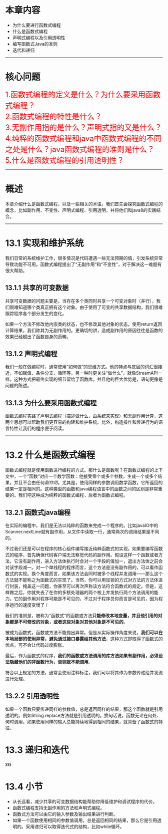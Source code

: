 # 本章内容
+ 为什么要进行函数式编程
+ 什么是函数式编程
+ 声明式编程以及引用透明性
+ 编写函数式Java的准则
+ 迭代和递归
***
# 核心问题
<font color="red" size="5">
1.函数式编程的定义是什么？为什么要采用函数式编程？<br/>
2.函数式编程的特性是什么？<br/>
3.无副作用指的是什么？声明式指的又是什么？<br/>
4.纯粹的函数式编程和java中函数式编程的不同之处是什么？java函数式编程的准则是什么？<br/>
5.什么是函数式编程的引用透明性？
</font>

***
# 概述
本章介绍什么是函数式编程，以及一些相关的术语。我们首先会探究函数式编程的概念，比如副作用、不变性、声明式编程、引用透明，并将他们和java8的实践结合。
***
# 13.1 实现和维护系统
我们日常的系统维护工作，很多情况是代码遭遇一些无法预期的值，引发系统异常导致功能不可用。函数式编程提出了“无副作用”和“不变性”，对于解决这一难题有很大帮助。
## 13.1.1 共享的可变数据
共享可变数据的问题主要是，当存在多个类同时共享一个可变对象时（并行），我们很难知道哪个类真正拥有这个对象。由于使用了可变的共享数据结构，我们很难跟踪程序各个部分发生的变化。

如果一个方法不修改他内嵌类的状态，也不修改其他对象的状态，使用return返回计算结果，我们称其为无副作用的。更确切的讲，造成副作用的原因往往是函数的效果已经超出了函数自身的范畴。
## 13.1.2 声明式编程
我们一般在做编程时，通常使用“如何做”的思维方式。他的特点与底层的词汇很接近，不如赋值、条件分支、循环等。另一种时更关注“做什么”，就像StreamAPI一样。这种方式把最终实现的细节留给了函数库。并且他的巨大优势是，语句更像是问题的陈述。
## 13.1.3 为什么要采用函数式编程
函数式编程实践了声明式编程（描述做什么，由系统来实现）和无副作用计算，这两个思想可以帮助我们更容易的构建和维护系统。比外，构造操作和传递行为的语言特性让我们的程序便于阅读。
***
# 13.2 什么是函数式编程
函数式编程就是使用函数进行编程的方式。那什么是函数呢？在函数式编程的上下文中，一个“函数”对应一个数学函数：他接受零个或多个参数，生成一个或多个结果，并且不会由任何*副作用*。尤其是，使用同样的参数调用数学函数，它所返回的结果一定是相同的。这种类型的函数和java编程语言中的函数之间的区别是非常重要的。我们吧这种成为纯粹的函数式编程，后者为函数式编程。
## 13.2.1 函数式java编程
在实际的编程中，我们是无法以纯粹的函数来完成一个程序的。比如javaIO中的Scanner.nextLine就有副作用，从文件中读取一行，通常两次的调用结果是不同的。

不过我们还是可以在程序的核心组件编写接近纯粹函数式的实现。如果要编写函数式的程序，首先确保代码客户端无法察觉代码的副作用。假设这样一个函数或者方法，它没有副作用，进入方法体执行时会对一个字段的值加一，退出方法体之前会对该字段减一。对一个单线程的程序而言，这个方法是没有副作用的，可以看作函数式的实现。换个角度而言，如果该方法会同时被多个线程并发调用——那么这个方法就不能称之为函数式的实现了。当然，你可以用加锁的方式对方法的方法体进行封装，掩盖这一问题，你甚至可以再次声称该方法符合函数式的规定。但是，这样做之后，你就失去了在你的多核处理器的两个核上并发执行两个方法调用的能力。它的副作用对程序可能是不可见的，不过对于程序员你而言是可见的，因为程序运行的速度变慢了！

我们的准则是，被称为“函数式”的函数或方法**只能修改本地变量，并且他引用的对象都是不可修改的对象，或者这些对象对其他对象是不可见的**。

被成为函数式，函数或方法不能抛出异常。但是从实际操作角度来说，**我们可以在本地局部的使用异常，避免通过接口暴露给其他方法**，这种方式即取得了函数式的优点，可不会让代码过度膨胀。

最后，作为函数式的程序，**我们的函数或方法调用的库方法如果有副作用，必须设法隐藏他们的非函数行为，否则就不能调用**。

符合以上规定的方法，通常会使用注释标注，我们可以将其作为参数传递给并发流进行处理。
## 13.2.2 引用透明性
如果一个函数只要传递同样的参数值，总是返回同样的结果，那这个函数就是引用透明的。例如String.replace方法就是引用透明的。换句话说，函数无论在何处、何时调用，如果使用同样的输入总能持续地得到相同的结果，就具备了函数式的特征。
# 13.3 递归和迭代
》》》
# 13.4 小节
+ 从长远看，减少共享的可变数据结构能帮助你降低维护和调试程序的代价。
+ 函数式编程支持无副作用的方法和声明式编程。
+ 函数式方法可以由它的输入参数及输出结果进行判断。
+ 如果一个函数使用相同的参数值调用，总是返回相同的结果，那么它是引用透明的。采用递归可以取得迭代式的结构，比如while循环。